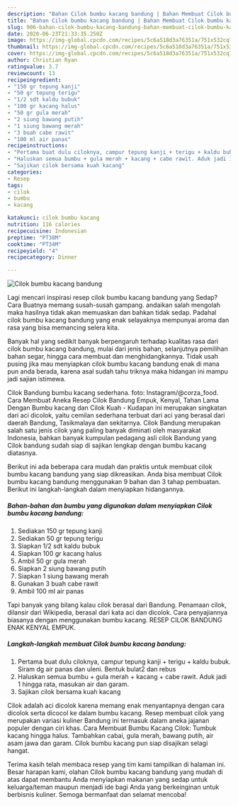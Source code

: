 ```yaml
---
description: "Bahan Cilok bumbu kacang bandung | Bahan Membuat Cilok bumbu kacang bandung Yang Lezat Sekali"
title: "Bahan Cilok bumbu kacang bandung | Bahan Membuat Cilok bumbu kacang bandung Yang Lezat Sekali"
slug: 906-bahan-cilok-bumbu-kacang-bandung-bahan-membuat-cilok-bumbu-kacang-bandung-yang-lezat-sekali
date: 2020-06-23T21:33:35.250Z
image: https://img-global.cpcdn.com/recipes/5c6a518d3a76351a/751x532cq70/cilok-bumbu-kacang-bandung-foto-resep-utama.jpg
thumbnail: https://img-global.cpcdn.com/recipes/5c6a518d3a76351a/751x532cq70/cilok-bumbu-kacang-bandung-foto-resep-utama.jpg
cover: https://img-global.cpcdn.com/recipes/5c6a518d3a76351a/751x532cq70/cilok-bumbu-kacang-bandung-foto-resep-utama.jpg
author: Christian Ryan
ratingvalue: 3.7
reviewcount: 13
recipeingredient:
- "150 gr tepung kanji"
- "50 gr tepung terigu"
- "1/2 sdt kaldu bubuk"
- "100 gr kacang halus"
- "50 gr gula merah"
- "2 siung bawang putih"
- "1 siung bawang merah"
- "3 buah cabe rawit"
- "100 ml air panas"
recipeinstructions:
- "Pertama buat dulu ciloknya, campur tepung kanji + terigu + kaldu bubuk. Siram dg air panas dan uleni. Bentuk bulat2 dan rebus"
- "Haluskan semua bumbu + gula merah + kacang + cabe rawit. Aduk jadi 1 hingga rata, masukan air dan garam."
- "Sajikan cilok bersama kuah kacang"
categories:
- Resep
tags:
- cilok
- bumbu
- kacang

katakunci: cilok bumbu kacang 
nutrition: 116 calories
recipecuisine: Indonesian
preptime: "PT38M"
cooktime: "PT34M"
recipeyield: "4"
recipecategory: Dinner

---
```



![Cilok bumbu kacang bandung](https://img-global.cpcdn.com/recipes/5c6a518d3a76351a/751x532cq70/cilok-bumbu-kacang-bandung-foto-resep-utama.jpg)

Lagi mencari inspirasi resep cilok bumbu kacang bandung yang Sedap? Cara Buatnya memang susah-susah gampang. andaikan salah mengolah maka hasilnya tidak akan memuaskan dan bahkan tidak sedap. Padahal cilok bumbu kacang bandung yang enak selayaknya mempunyai aroma dan rasa yang bisa memancing selera kita.

Banyak hal yang sedikit banyak berpengaruh terhadap kualitas rasa dari cilok bumbu kacang bandung, mulai dari jenis bahan, selanjutnya pemilihan bahan segar, hingga cara membuat dan menghidangkannya. Tidak usah pusing jika mau menyiapkan cilok bumbu kacang bandung enak di mana pun anda berada, karena asal sudah tahu triknya maka hidangan ini mampu jadi sajian istimewa.

Cilok Bandung bumbu kacang sederhana. foto: Instagram/@corza_food. Cara Membuat Aneka Resep Cilok Bandung Empuk, Kenyal, Tahan Lama Dengan Bumbu kacang dan Cilok Kuah - Kudapan ini merupakan singkatan dari aci dicolok, yaitu cemilan sederhana terbuat dari aci yang berasal dari daerah Bandung, Tasikmalaya dan sekitarnya. Cilok Bandung merupakan salah satu jenis cilok yang paling banyak diminati oleh masyarakat Indonesia, bahkan banyak kumpulan pedagang asli cilok Bandung yang Cilok bandung sudah siap di sajikan lengkap dengan bumbu kacang diatasnya.


Berikut ini ada beberapa cara mudah dan praktis untuk membuat cilok bumbu kacang bandung yang siap dikreasikan. Anda bisa membuat Cilok bumbu kacang bandung menggunakan 9 bahan dan 3 tahap pembuatan. Berikut ini langkah-langkah dalam menyiapkan hidangannya.

<!--inarticleads1-->

##### Bahan-bahan dan bumbu yang digunakan dalam menyiapkan Cilok bumbu kacang bandung:

1. Sediakan 150 gr tepung kanji
1. Sediakan 50 gr tepung terigu
1. Siapkan 1/2 sdt kaldu bubuk
1. Siapkan 100 gr kacang halus
1. Ambil 50 gr gula merah
1. Siapkan 2 siung bawang putih
1. Siapkan 1 siung bawang merah
1. Gunakan 3 buah cabe rawit
1. Ambil 100 ml air panas


Tapi banyak yang bilang kalau cilok berasal dari Bandung. Penamaan cilok, dilansir dari Wikipedia, berasal dari kata aci dan dicolok. Cara penyajiannya biasanya dengan menggunakan bumbu kacang. RESEP CILOK BANDUNG ENAK KENYAL EMPUK. 

<!--inarticleads2-->

##### Langkah-langkah membuat Cilok bumbu kacang bandung:

1. Pertama buat dulu ciloknya, campur tepung kanji + terigu + kaldu bubuk. Siram dg air panas dan uleni. Bentuk bulat2 dan rebus
1. Haluskan semua bumbu + gula merah + kacang + cabe rawit. Aduk jadi 1 hingga rata, masukan air dan garam.
1. Sajikan cilok bersama kuah kacang


Cilok adalah aci dicolok karena memang enak menyantapnya dengan cara dicolok serta dicocol ke dalam bumbu kacang. Resep membuat cilok yang merupakan variasi kuliner Bandung ini termasuk dalam aneka jajanan populer dengan ciri khas. Cara Membuat Bumbu Kacang Cilok: Tumbuk kacang hingga halus. Tambahkan cabai, gula merah, bawang putih, air asam jawa dan garam. Cilok bumbu kacang pun siap disajikan selagi hangat. 

Terima kasih telah membaca resep yang tim kami tampilkan di halaman ini. Besar harapan kami, olahan Cilok bumbu kacang bandung yang mudah di atas dapat membantu Anda menyiapkan makanan yang sedap untuk keluarga/teman maupun menjadi ide bagi Anda yang berkeinginan untuk berbisnis kuliner. Semoga bermanfaat dan selamat mencoba!
